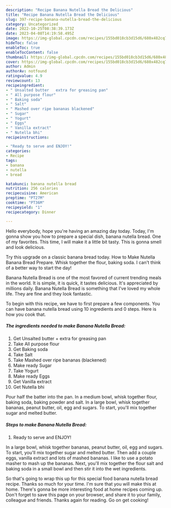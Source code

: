 ```yaml
---
description: "Recipe Banana Nutella Bread the Delicious"
title: "Recipe Banana Nutella Bread the Delicious"
slug: 397-recipe-banana-nutella-bread-the-delicious
category: Uncategorized
date: 2022-10-25T08:38:39.173Z
date: 2023-04-08T14:19:58.495Z
image: https://img-global.cpcdn.com/recipes/155bd018cb3d15d6/680x482cq70/banana-nutella-bread-recipe-main-photo.jpg
hideToc: false
enableToc: true
enableTocContent: false
thumbnail: https://img-global.cpcdn.com/recipes/155bd018cb3d15d6/680x482cq70/banana-nutella-bread-recipe-main-photo.jpg
cover: https://img-global.cpcdn.com/recipes/155bd018cb3d15d6/680x482cq70/banana-nutella-bread-recipe-main-photo.jpg
author: Admin
authorAv: notfound
ratingvalue: 4.9
reviewcount: 13
recipeingredient:
- " Unsalted butter   extra for greasing pan"
- " All purpose flour"
- " Baking soda"
- " Salt"
- " Mashed over ripe bananas blackened"
- " Sugar"
- " Yogurt"
- " Eggs"
- " Vanilla extract"
- " Nutella bhi"
recipeinstructions:

- "Ready to serve and ENJOY!"
categories:
- Recipe
tags:
- banana
- nutella
- bread

katakunci: banana nutella bread 
nutrition: 256 calories
recipecuisine: American
preptime: "PT27M"
cooktime: "PT36M"
recipeyield: "1"
recipecategory: Dinner

---
```



Hello everybody, hope you're having an amazing day today. Today, I'm gonna show you how to prepare a special dish, banana nutella bread. One of my favorites. This time, I will make it a little bit tasty. This is gonna smell and look delicious.

Try this upgrade on a classic banana bread today. How to Make Nutella Banana Bread Prepare. Whisk together the flour, baking soda. I can&#39;t think of a better way to start the day!

Banana Nutella Bread is one of the most favored of current trending meals in the world. It is simple, it is quick, it tastes delicious. It's appreciated by millions daily. Banana Nutella Bread is something that I've loved my whole life. They are fine and they look fantastic.


To begin with this recipe, we have to first prepare a few components. You can have banana nutella bread using 10 ingredients and 0 steps. Here is how you cook that.

<!--inarticleads1-->

##### The ingredients needed to make Banana Nutella Bread:

1. Get  Unsalted butter  + extra for greasing pan
1. Take  All purpose flour
1. Get  Baking soda
1. Take  Salt
1. Take  Mashed over ripe bananas (blackened)
1. Make ready  Sugar
1. Take  Yogurt
1. Make ready  Eggs
1. Get  Vanilla extract
1. Get  Nutella bhi


Pour half the batter into the pan. In a medium bowl, whisk together flour, baking soda, baking powder and salt. In a large bowl, whisk together bananas, peanut butter, oil, egg and sugars. To start, you&#39;ll mix together sugar and melted butter. 

<!--inarticleads2-->

##### Steps to make Banana Nutella Bread:


1. Ready to serve and ENJOY!

In a large bowl, whisk together bananas, peanut butter, oil, egg and sugars. To start, you&#39;ll mix together sugar and melted butter. Then add a couple eggs, vanilla extract and lots of mashed bananas. I like to use a potato masher to mash up the bananas. Next, you&#39;ll mix together the flour salt and baking soda in a small bowl and then stir it into the wet ingredients. 

So that's going to wrap this up for this special food banana nutella bread recipe. Thanks so much for your time. I'm sure that you will make this at home. There's gonna be more interesting food at home recipes coming up. Don't forget to save this page on your browser, and share it to your family, colleague and friends. Thanks again for reading. Go on get cooking!
